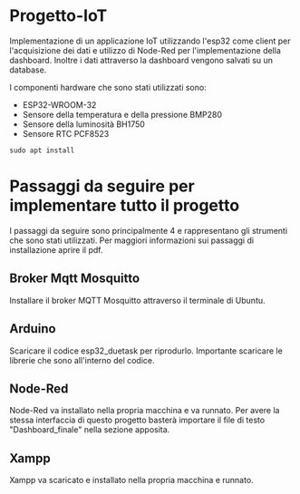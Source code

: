 # Progetto-IoT
Implementazione di un applicazione IoT utilizzando l'esp32 come client per l'acquisizione dei dati e utilizzo di Node-Red per l'implementazione della dashboard. Inoltre i dati attraverso la dashboard vengono salvati su un database.

I componenti hardware che sono stati utilizzati sono:
* ESP32-WROOM-32
* Sensore della temperatura e della pressione BMP280
* Sensore della luminosità BH1750
* Sensore RTC PCF8523



```
sudo apt install
```

# Passaggi da seguire per implementare tutto il progetto
I passaggi da seguire sono principalmente 4 e rappresentano gli strumenti che sono stati utilizzati. Per maggiori informazioni  sui passaggi di installazione aprire il pdf.
  ## Broker Mqtt Mosquitto
  Installare il broker MQTT Mosquitto attraverso il terminale di Ubuntu.
  ## Arduino
  Scaricare il codice esp32_duetask per riprodurlo. Importante scaricare le librerie che sono all'interno del codice.
  ## Node-Red
  Node-Red va installato nella propria macchina e va runnato. Per avere la stessa interfaccia di questo progetto basterà importare il file di testo "Dashboard_finale" nella sezione apposita.
  ## Xampp
  Xampp va scaricato e installato nella propria macchina e runnato.
  
  

